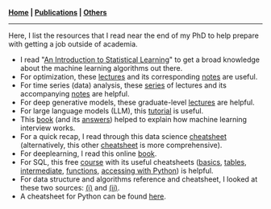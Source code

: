 **[Home](./) \| [Publications](./publications.html) \| [Others](./others.html)**

---

Here, I list the resources that I read near the end of my PhD to help prepare with getting a job outside of academia.

- I read "[An Introduction to Statistical Learning](https://www.statlearning.com/)" to get a broad knowledge about the machine learning algorithms out there.
- For optimization, these [lectures](https://www.youtube.com/watch?v=4_jiFQXPAsw&list=PLdkTDauaUnQpzuOCZyUUZc0lxf4-PXNR5&index=1) and its corresponding [notes](https://drive.google.com/drive/folders/1WWVWV4vDBIOkjZc6uFY3nfXvpaOUHcfb) are useful.
- For time series (data) analysis, these [series](https://www.youtube.com/watch?v=VSE8Ve-D3W4&list=PL5ND7pZq8F20u5aoYyI24dNHXfOrM80yA) of lectures and its accompanying [notes](https://sites.ualberta.ca/~kashlak/data/stat479.pdf) are helpful.
- For deep generative models, these graduate-level [lectures](https://www.youtube.com/playlist?list=PL2UML_KCiC0UPzjW9BjO-IW6dqliu9O4B) are helpful.
- For large language models (LLM), this [tutorial](https://jalammar.github.io/illustrated-transformer/) is useful.
- This [book](https://huyenchip.com/ml-interviews-book/) (and its [answers](https://github.com/zafstojano/ml-interview-questions-and-answers/blob/main/ML_interview_questions_and_answers.pdf)) helped to explain how machine learning interview works.
- For a quick recap, I read through this data science [cheatsheet](https://github.com/aaronwangy/Data-Science-Cheatsheet/blob/main/Data_Science_Cheatsheet.pdf) (alternatively, this other [cheatsheet](https://static1.squarespace.com/static/5530dddfe4b0679504639dc1/t/6466f8da297e1e58ee55b57e/1684470004324/ML+DL+AI+Cheat+sheet+by+NIKHIL+YADAV.pdf) is more comprehensive).
- For deeplearning, I read this online [book](https://d2l.ai/).
- For SQL, this free [course](https://www.coursera.org/learn/sql-data-science) with its useful cheatsheets ([basics](http://nelvintan.github.io/files/SQL_CS1.pdf), [tables](http://nelvintan.github.io/files/SQL_CS2.pdf), [intermediate](http://nelvintan.github.io/files/SQL_CS3.pdf), [functions](http://nelvintan.github.io/files/SQL_CS4.pdf), [accessing with Python](http://nelvintan.github.io/files/SQL_CS5.pdf)) is helpful.
- For data structure and algorithms reference and cheatsheet, I looked at these two sources: [(i)](https://www.interviewcake.com/data-structures-reference) and [(ii)](https://buildwithmalik.medium.com/i-made-a-python-cheat-sheet-for-data-structures-and-algorithms-useful-for-leetcode-b304754fad9c).
- A cheatsheet for Python can be found [here](https://perso.limsi.fr/pointal/_media/python:cours:mementopython3-english.pdf).
